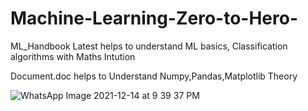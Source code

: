 # Machine-Learning-Zero-to-Hero-

ML_Handbook Latest helps to understand ML basics, Classification algorithms with Maths Intution

Document.doc helps to Understand Numpy,Pandas,Matplotlib Theory

![WhatsApp Image 2021-12-14 at 9 39 37 PM](https://user-images.githubusercontent.com/66308480/147354795-582fcf9f-1f97-45a7-a166-24fab0d58170.jpeg)
